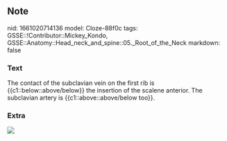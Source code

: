 ## Note
nid: 1661020714136
model: Cloze-88f0c
tags: GSSE::!Contributor::Mickey_Kondo, GSSE::Anatomy::Head_neck_and_spine::05._Root_of_the_Neck
markdown: false

### Text
The contact of the subclavian vein on the first rib is {{c1::below::above/below}} the insertion of the scalene anterior. The subclavian artery is {{c1::above::above/below too}}.

### Extra
<img src="Scalenus_minimus.jpg">
